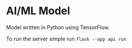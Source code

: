 # AI/ML Model
Model written in Python using TensorFlow.

To run the server simple run `flask --app api run`
